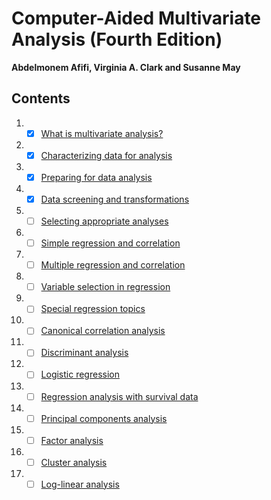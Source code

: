 # Computer-Aided Multivariate Analysis (Fourth Edition)
**Abdelmonem Afifi, Virginia A. Clark and Susanne May**

## Contents

1. - [x] [What is multivariate analysis?](https://github.com/crodriguez1a/ml-curriculum/blob/master/multivariate_analysis/chapters/1.md)
1. - [x] [Characterizing data for analysis](https://github.com/crodriguez1a/ml-curriculum/blob/master/multivariate_analysis/chapters/2.md)
1. - [x] [Preparing for data analysis](https://github.com/crodriguez1a/ml-curriculum/blob/master/multivariate_analysis/chapters/3.md)
1. - [x] [Data screening and transformations](https://github.com/crodriguez1a/ml-curriculum/blob/master/multivariate_analysis/chapters/4.md)
1. - [ ] [Selecting appropriate analyses](https://github.com/crodriguez1a/ml-curriculum/blob/master/multivariate_analysis/chapters/5.md)
1.  - [ ] [Simple regression and correlation](https://github.com/crodriguez1a/ml-curriculum/blob/master/multivariate_analysis/chapters/6.md)
1.  - [ ] [Multiple regression and correlation](https://github.com/crodriguez1a/ml-curriculum/blob/master/multivariate_analysis/chapters/7.md)
1.  - [ ] [Variable selection in regression](https://github.com/crodriguez1a/ml-curriculum/blob/master/multivariate_analysis/chapters/8.md)
1.  - [ ] [Special regression topics](https://github.com/crodriguez1a/ml-curriculum/blob/master/multivariate_analysis/chapters/9.md)
1.  - [ ] [Canonical correlation analysis](https://github.com/crodriguez1a/ml-curriculum/blob/master/multivariate_analysis/chapters/10.md)
1.  - [ ] [Discriminant analysis](https://github.com/crodriguez1a/ml-curriculum/blob/master/multivariate_analysis/chapters/11.md)
1.  - [ ] [Logistic regression](https://github.com/crodriguez1a/ml-curriculum/blob/master/multivariate_analysis/chapters/12.md)
1.  - [ ] [Regression analysis with survival data](https://github.com/crodriguez1a/ml-curriculum/blob/master/multivariate_analysis/chapters/13.md)
1.  - [ ] [Principal components analysis](https://github.com/crodriguez1a/ml-curriculum/blob/master/multivariate_analysis/chapters/14.md)
1.  - [ ] [Factor analysis](https://github.com/crodriguez1a/ml-curriculum/blob/master/multivariate_analysis/chapters/15.md)
1.  - [ ] [Cluster analysis](https://github.com/crodriguez1a/ml-curriculum/blob/master/multivariate_analysis/chapters/16.md)
1.  - [ ] [Log-linear analysis](https://github.com/crodriguez1a/ml-curriculum/blob/master/multivariate_analysis/chapters/17.md)
